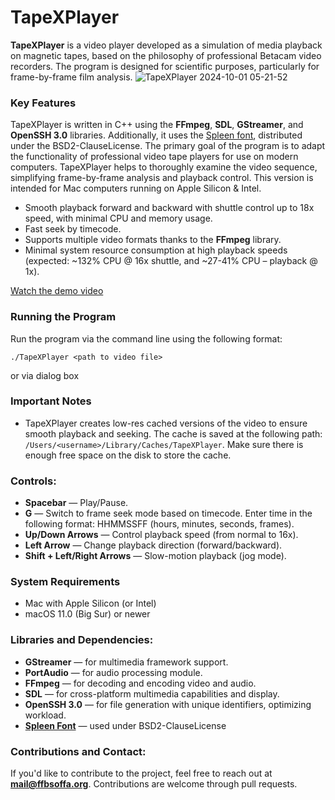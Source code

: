 # TapeXPlayer
**TapeXPlayer** is a video player developed as a simulation of media playback on magnetic tapes, based on the philosophy of professional Betacam video recorders. The program is designed for scientific purposes, particularly for frame-by-frame film analysis.
![TapeXPlayer 2024-10-01 05-21-52](https://github.com/user-attachments/assets/e47e35d5-a984-4cf0-928d-e46e38ca0eb0)
### Key Features
TapeXPlayer is written in C++ using the **FFmpeg**, **SDL**, **GStreamer**, and **OpenSSH 3.0** libraries. Additionally, it uses the [Spleen font](https://github.com/fcambus/spleen/tree/master), distributed under the BSD2-ClauseLicense. The primary goal of the program is to adapt the functionality of professional video tape players for use on modern computers. TapeXPlayer helps to thoroughly examine the video sequence, simplifying frame-by-frame analysis and playback control. This version is intended for Mac computers running on Apple Silicon & Intel.

- Smooth playback forward and backward with shuttle control up to 18x speed, with minimal CPU and memory usage.
- Fast seek by timecode.
- Supports multiple video formats thanks to the **FFmpeg** library.
- Minimal system resource consumption at high playback speeds (expected: ~132% CPU @ 16x shuttle, and ~27-41% CPU – playback @ 1x).

[Watch the demo video](https://www.youtube.com/watch?v=Mm4c1lp7Gz0)


### Running the Program
Run the program via the command line using the following format:
```
./TapeXPlayer <path to video file>
```
or via dialog box

### Important Notes
- TapeXPlayer creates low-res cached versions of the video to ensure smooth playback and seeking. The cache is saved at the following path: `/Users/<username>/Library/Caches/TapeXPlayer`. Make sure there is enough free space on the disk to store the cache.

### Controls:
- **Spacebar** — Play/Pause.
- **G** — Switch to frame seek mode based on timecode. Enter time in the following format: HHMMSSFF (hours, minutes, seconds, frames).
- **Up/Down Arrows** — Control playback speed (from normal to 16x).
- **Left Arrow** — Change playback direction (forward/backward).
- **Shift + Left/Right Arrows** — Slow-motion playback (jog mode).

### System Requirements
- Mac with Apple Silicon (or Intel)
- macOS 11.0 (Big Sur) or newer

### Libraries and Dependencies:
- **GStreamer** — for multimedia framework support.
- **PortAudio** — for audio processing module.
- **FFmpeg** — for decoding and encoding video and audio.
- **SDL** — for cross-platform multimedia capabilities and display.
- **OpenSSH 3.0** — for file generation with unique identifiers, optimizing workload.
- [**Spleen Font**](https://github.com/fcambus/spleen/tree/master) — used under BSD2-ClauseLicense

### Contributions and Contact:
If you'd like to contribute to the project, feel free to reach out at **mail@ffbsoffa.org**. Contributions are welcome through pull requests.
